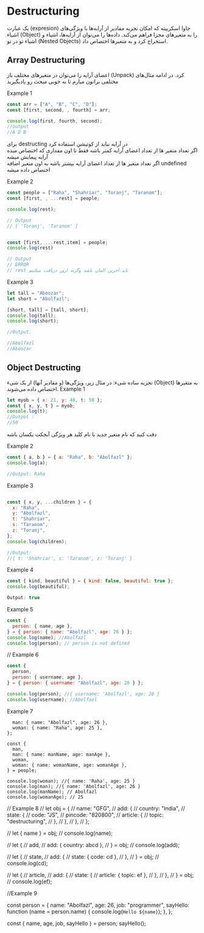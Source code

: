 # Destructuring
یک عبارت (expresion) جاوا اسکریپته که امکان تجزیه مقادیر از آرایه‌ها یا ویژگی‌های اشیاء (Object) را به متغیرهای مجزا فراهم می‌کند.
داده‌ها را می‌توان از آرایه‌ها، اشیاء و اشیاء تو در تو (Nested Objects) استخراج کرد و به متغیرها اختصاص داد.


## Array Destructuring
اعضای آرایه را می‌توان در متغیرهای مختلف باز (Unpack) کرد. در ادامه مثال‌های مختلفی براتون میارم تا به خوبی مبحث رو یادبگیرید
<br>



Example 1
```javascript
const arr = ["A", "B", "C", "D"];
const [first, second, , fourth] = arr;

console.log(first, fourth, second);
//output
//A D B
```

برای destructing  در آرایه نباید از کوتیشن استفاده کرد <br>
اگر تعداد متغیر ها از تعداد اعضای آرایه کمتر باشه فقط تا اون مقداری که اختصاص میده آرایه پیمایش میشه <br>
اگر تعداد متغیر ها از تعداد اعضای آرایه بیشتر باشه به اون متغیر اضافه undefined اختصاص داده میشه <br>

Example 2
```javascript
const people = ["Raha", "Shahriar", "Toranj", "Taranom"];
const [first, , ...rest] = people;

console.log(rest);

// Output
// [ 'Toranj', 'Taranom' ]


const [first, ...rest,item] = people;
console.log(rest)

// Output
// ERROR
// rest باید آخرین المان باشد وگرنه ارور دریافت میکنیم
```
Example 3

```javascript
let tall = "Aboozar";
let short = "Abolfazl";

[short, tall] = [tall, short];
console.log(tall);
console.log(short);

//Output:

//Abolfazl
//Aboozar
```

## Object Destructing
تجزیه ساده شیء: در مثال زیر، ویژگی‌ها (و مقادیر آنها) از یک شیء (Object) به متغیرها اختصاص داده می‌شوند.
Example 1
```javascript
let myob = { x: 21, y: 40, t: 50 };
const { x, y, t } = myob;
console.log(t);
//Output :
//50
```

دقت کنید که نام متغیر جدید با نام کلید هر ویژگی آبجکت یکسان باشه


Example 2
```javascript
const { a, b } = { a: "Raha", b: "Abolfazl" };
console.log(a);

//Output: Raha
```

Example 3
```javascript

const { x, y, ...children } = {
  x: "Raha",
  y: "Abolfazl",
  t: "Shahriar",
  s: "Taranom",
  z: "Toranj",
};
console.log(children);

//Output:
//{ t: 'Shahriar', s: 'Taranom', z: 'Toranj' }
```

Example 4
```javascript
const { kind, beautiful } = { kind: false, beautiful: true };
console.log(beautiful);

Output: true
```


Example 5
```javascript
const {
  person: { name, age },
} = { person: { name: "Abolfazl", age: 26 } };
console.log(name); //Abolfazl
console.log(person); // person is not defined

```

// Example 6
```javascript
const {
  person,
  person: { username, age },
} = { person: { username: "Abolfazl", age: 26 } };

console.log(person); //{ username: 'Abolfazl', age: 26 }
console.log(username); //Abolfazl
```
Example 7
```javascriptconst people = {
  man: { name: "Abolfazl", age: 26 },
  woman: { name: "Raha", age: 25 },
};

const {
  man,
  man: { name: manName, age: manAge },
  woman,
  woman: { name: womanName, age: womanAge },
} = people;

console.log(woman); //{ name: 'Raha', age: 25 }
console.log(man); //{ name: 'Abolfazl', age: 26 }
console.log(manName); // Abolfazl
console.log(womanAge); // 25

```
// Example 8
// let obj = {
//   name: "GFG",
//   add: {
//     country: "India",
//     state: {
//       code: "JS",
//       pincode: "820800",
//       article: {
//         topic: "destructuring",
//       },
//     },
//   },
// };

// let { name } = obj;
// console.log(name);

// let {
//   add,
//   add: { country: abcd },
// } = obj;
// console.log(add);

// let {
//   state,
//   add: {
//     state: { code: cd },
//   },
// } = obj;
// console.log(cd);

// let {
//   article,
//   add: {
//     state: {
//       article: { topic: ef },
//     },
//   },
// } = obj;
// console.log(ef);

//Example 9

const person = {
  name: "Abolfazl",
  age: 26,
  job: "programmer",
  sayHello: function (name = person.name) {
    console.log(`Hello ${name}`);
  },
};

const { name, age, job, sayHello } = person;
sayHello();
